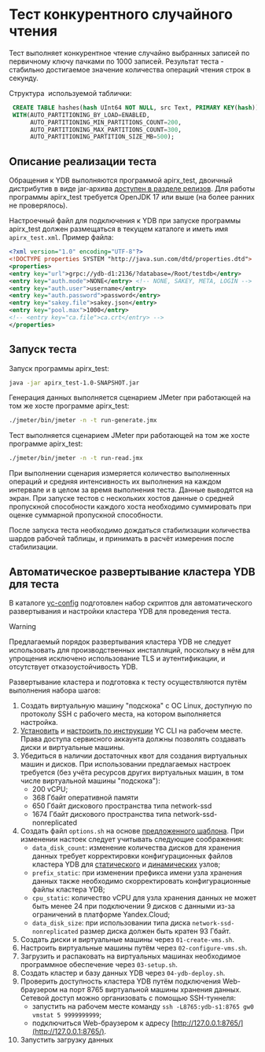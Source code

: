 # Тест конкурентного случайного чтения

Тест выполняет конкурентное чтение случайно выбранных записей по первичному ключу пачками по 1000 записей. Результат теста - стабильно достигаемое значение количества операций чтения строк в секунду.

Структура  используемой таблички:

```sql
 CREATE TABLE hashes(hash UInt64 NOT NULL, src Text, PRIMARY KEY(hash))
 WITH(AUTO_PARTITIONING_BY_LOAD=ENABLED,
      AUTO_PARTITIONING_MIN_PARTITIONS_COUNT=200,
      AUTO_PARTITIONING_MAX_PARTITIONS_COUNT=300,
      AUTO_PARTITIONING_PARTITION_SIZE_MB=500);
```

## Описание реализации теста

Обращения к YDB выполняются программой apirx_test, двоичный дистрибутив в виде jar-архива [доступен в разделе релизов](https://github.com/zinal/apirx-demo/releases/). Для работы программы apirx_test требуется OpenJDK 17 или выше (на более ранних не проверялось).

Настроечный файл для подключения к YDB при запуске программы apirx_test должен размещаться в текущем каталоге и иметь имя `apirx_test.xml`. Пример файла:

```xml
<?xml version="1.0" encoding="UTF-8"?>
<!DOCTYPE properties SYSTEM "http://java.sun.com/dtd/properties.dtd">
<properties>
<entry key="url">grpc://ydb-d1:2136/?database=/Root/testdb</entry>
<entry key="auth.mode">NONE</entry> <!-- NONE, SAKEY, META, LOGIN -->
<entry key="auth.user">username</entry>
<entry key="auth.password">password</entry>
<entry key="sakey.file">sakey.json</entry>
<entry key="pool.max">1000</entry>
<!-- <entry key="ca.file">ca.crt</entry> -->
</properties>
```

## Запуск теста

Запуск программы apirx_test:

```bash
java -jar apirx_test-1.0-SNAPSHOT.jar
```

Генерация данных выполняется сценарием JMeter при работающей на том же хосте программе apirx_test:

```bash
./jmeter/bin/jmeter -n -t run-generate.jmx
```

Тест выполняется сценарием JMeter при работающей на том же хосте программе apirx_test:

```bash
./jmeter/bin/jmeter -n -t run-read.jmx
```

При выполнении сценария измеряется количество выполненных операций и средняя интенсивность их выполнения на каждом интервале и в целом за время выполнения теста. Данные выводятся на экран. При запуске тестов с нескольких хостов данные о средней пропускной способности каждого хоста необходимо суммировать при оценке суммарной пропускной способности.

После запуска теста необходимо дождаться стабилизации количества шардов рабочей таблицы, и принимать в расчёт измерения после стабилизации.

## Автоматическое развертывание кластера YDB для теста

В каталоге [yc-config](./yc-config/) подготовлен набор скриптов для автоматического развертывания и настройки кластера YDB для проведения теста.

> [!WARNING]  
> Предлагаемый порядок развертывания кластера YDB не следует использовать для производственных инсталляций, поскольку в нём для упрощения исключено использование TLS и аутентификации, и отсутствует отказоустойчивость YDB.

Развертывание кластера и подготовка к тесту осуществляются путём выполнения набора шагов:

1. Создать виртуальную машину "подскока" с ОС Linux, доступную по протоколу SSH с рабочего места, на котором выполняется настройка.
1. [Установить](https://cloud.yandex.ru/docs/cli/operations/install-cli) и [настроить по инструкции](https://cloud.yandex.ru/docs/cli/operations/authentication/service-account) YC CLI на рабочем месте. Права доступа сервисного аккаунта должны позволять создавать диски и виртуальные машины.
1. Убедиться в наличии достаточных квот для создания виртуальных машин и дисков. При использовании предлагаемых настроек требуется (без учёта ресурсов других виртуальных машин, в том числе виртуальной машины "подскока"):
    * 200 vCPU;
    * 368 Гбайт оперативной памяти
    * 650 Гбайт дискового пространства типа network-ssd
    * 1674 Гбайт дискового пространства типа network-ssd-nonreplicated
1. Создать файл `options.sh` на основе [предложенного шаблона](./yc-config/options.sh.template). При изменении настоек следует учитывать следующие соображения:
    * `data_disk_count`: изменение количества дисков для хранения данных требует корректировки конфигурационных файлов кластера YDB для [статического](./yc-config/ydbconf/storage.yaml) и [динамических](./yc-config/ydbconf/dynamic.yaml) узлов;
    * `prefix_static`: при изменении префикса имени узла хранения данных также необходимо скорректировать конфигурационные файлы кластера YDB;
    * `cpu_static`: количество vCPU для узла хранения данных не может быть менее 24 при подключении 9 дисков с данными из-за ограничений в платформе Yandex.Cloud;
    * `data_disk_size`: при использовании типа диска `network-ssd-nonreplicated` размер диска должен быть кратен 93 Гбайт.
1. Создать диски и виртуальные машины через `01-create-vms.sh`.
1. Настроить виртуальные машины путём через `02-configure-vms.sh`.
1. Загрузить и распаковать на виртуальных машинах необходимое программное обеспечение через `03-setup.sh`.
1. Создать кластер и базу данных YDB через `04-ydb-deploy.sh`.
1. Проверить доступность кластера YDB путём подключения Web-браузером на порт 8765 виртуальной машины хранения данных. Сетевой доступ можно организовать с помощью SSH-туннеля:
    * запустить на рабочем месте команду `ssh -L8765:ydb-s1:8765 gw0 vmstat 5 9999999999`;
    * подключиться Web-браузером к адресу [http://127.0.0.1:8765/](http://127.0.0.1:8765/).
1. Запустить загрузку данных 